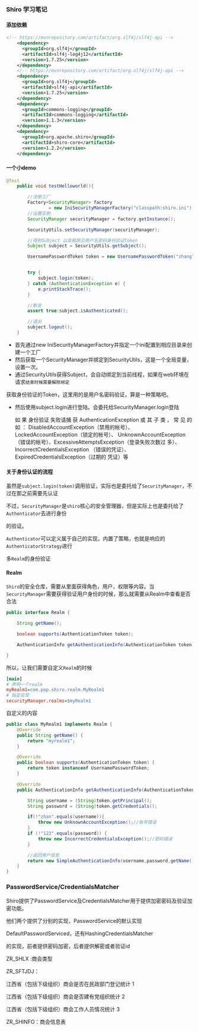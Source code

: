 ### Shiro 学习笔记

#### 添加依赖

```xml
<!-- https://mvnrepository.com/artifact/org.slf4j/slf4j-api -->
    <dependency>
      <groupId>org.slf4j</groupId>
      <artifactId>slf4j-log4j12</artifactId>
      <version>1.7.25</version>
    </dependency>
    <!-- https://mvnrepository.com/artifact/org.slf4j/slf4j-api -->
    <dependency>
      <groupId>org.slf4j</groupId>
      <artifactId>slf4j-api</artifactId>
      <version>1.7.25</version>
    </dependency>
    <dependency>
      <groupId>commons-logging</groupId>
      <artifactId>commons-logging</artifactId>
      <version>1.1.3</version>
    </dependency>
    <dependency>
      <groupId>org.apache.shiro</groupId>
      <artifactId>shiro-core</artifactId>
      <version>1.2.2</version>
    </dependency>
```

#### 一个小demo

```java
@Test
    public void testHelloworld(){

        //注册工厂
        Factory<SecurityManager> factory
                = new IniSecurityManagerFactory("classpath:shiro.ini");
        //设置实例
        SecurityManager securityManager = factory.getInstance();

        SecurityUtils.setSecurityManager(securityManager);

        //得到Subject 以及粗昂见用户名密码身份验证Token
        Subject subject = SecurityUtils.getSubject();

        UsernamePasswordToken token = new UsernamePasswordToken("zhang","123");


        try {
            subject.login(token);
        } catch (AuthenticationException e) {
            e.printStackTrace();
        }

        //断言
        assert true:subject.isAuthenticated();

        //退出
        subject.logout();
    }
```

* 首先通过new IniSecurityManagerFactory并指定一个ini配置到相应目录来创建一个工厂
* 然后获取一个SecurityManager并绑定到SecurityUtils，这是一个全局变量，设置一次。
* 通过SecurityUtils获得Subject，会自动绑定到当前线程，如果在web环境在请求`结束时候需要解除绑定`

获取身份验证的Token，这里用的是用户名密码验证，算是一种策略吧。

* 然后使用subject.login进行登陆。会委托给SecurityManager.login登陆

  如 果 身份验证 失败请捕 获 AuthenticationException 或 其 子 类 ， 常 见 的 如 ：
  DisabledAccountException（禁用的帐号）、LockedAccountException（锁定的帐号）、
  UnknownAccountException（错误的帐号）、ExcessiveAttemptsException（登录失败次数过
  多）、IncorrectCredentialsException （错误的凭证）、ExpiredCredentialsException（过期的
  凭证）等



#### 关于身份认证的流程

虽然是`subject.login(token)`调用验证，实际也是委托给了`SecurityManager`，不过在那之前需要先认证

不过，`SecurityManager`是`shiro`核心的安全管理器，但是实际上也是委托给了`Authenticator`去进行身份

的验证。

`Authenticator`可以定义属于自己的实现，内置了策略，也就是响应的`AuthenticatorStrategy`进行

多`Realm`的身份验证



#### Realm

`Shiro`的安全仓库，需要从里面获得角色，用户，权限等内容。当`SecurityManager`需要获得验证用户身份的时候，那么就需要从Realm中查看是否合法

```java
public interface Realm {

    String getName();

    boolean supports(AuthenticationToken token);

    AuthenticationInfo getAuthenticationInfo(AuthenticationToken token) throws AuthenticationException;

}

```

所以，让我们需要自定义`Realm`的时候

```ini
[main]
# 声明一个realm
myRealm1=com.pop.shiro.realm.MyRealm1
# 指定实现
securityManager.realms=$myRealm1
```

自定义的内容

```java
public class MyRealm1 implements Realm {
    @Override
    public String getName() {
        return "myrealm1";
    }

    @Override
    public boolean supports(AuthenticationToken token) {
        return token instanceof UsernamePasswordToken;
    }

    @Override
    public AuthenticationInfo getAuthenticationInfo(AuthenticationToken token) throws AuthenticationException {

        String username = (String)token.getPrincipal();
        String password = (String)token.getCredentials();

        if(!"zhan".equals(username)){
            throw new UnknownAccountException();//账号错误
        }
        if (!"123".equals(password)) {
            throw new IncorrectCredentialsException();//密码错误
        }

        //返回用户信息
        return new SimpleAuthenticationInfo(username,password,getName());
    }
}
```



### PasswordService/CredentialsMatcher

Shiro提供了PasswordService及CredentialsMatcher用于提供加密密码及验证加密功能。

他们两个提供了分别的实现，PasswordService的默认实现

DefaultPasswordServiced，还有HashingCredentialsMatcher

的实现，前者提供密码加密，后者提供解密或者验证id



ZR_SHLX :商会类型

ZR_SFTJDJ：

江西省（包括下级组织）商会是否在民政部门登记统计 1

江西省（包括下级组织）商会是否建有党组织统计  2

江西省（包括下级组织）商会工作人员情况统计 3  





ZR_SHINFO：商会信息表